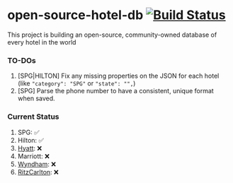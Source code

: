 # open-source-hotel-db [![Build Status](https://travis-ci.org/OpenSourceHotelDB/open-source-hotel-db.png)](https://travis-ci.org/OpenSourceHotelDB/open-source-hotel-db)

This project is building an open-source, community-owned database of every hotel in the world

### TO-DOs

1. [SPG|HILTON] Fix any missing properties on the JSON for each hotel (like `"category": "SPG"` or `"state": "",`)
2. [SPG] Parse the phone number to have a consistent, unique format when saved.

### Current Status
1. SPG: :white_check_mark:
2. Hilton: :white_check_mark:
3. [Hyatt](https://www.hyatt.com/gp/en/awards/hyatt_category_display.jsp): :x:
4. Marriott: :x:
5. [Wyndham](http://www.wyndhamhotelgroup.com/hotels/locations): :x:
6. [RitzCarlton](http://www.ritzcarlton.com/en/hotels): :x:

